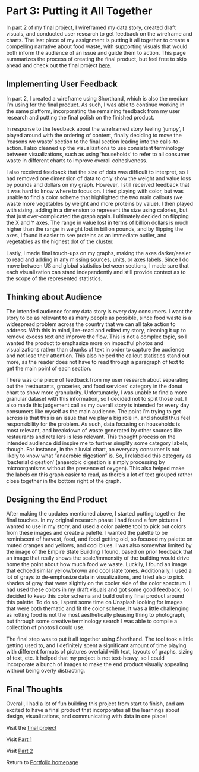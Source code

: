 # Part 3: Putting it All Together

In [part 2](final_project_part_2.md) of my final project, I wireframed my data story, created draft visuals, and conducted user research to get feedback on the wireframe and charts. The last piece of my assignment is putting it all together to create a compelling narrative about food waste, with supporting visuals that would both inform the audience of an issue and guide them to action. This page summarizes the process of creating the final product, but feel free to skip ahead and check out the final project [here](https://carnegiemellon.shorthandstories.com/waste-not-want-not/index.html). 

## Implementing User Feedback

In part 2, I created a wireframe using Shorthand, which is also the medium I’m using for the final product. As such, I was able to continue working in the same platform, incorporating the remaining feedback from my user research and putting the final polish on the finished product.

In response to the feedback about the wireframed story feeling ‘jumpy’, I played around with the ordering of content, finally deciding to move the ‘reasons we waste’ section to the final section leading into the calls-to-action. I also cleaned up the visualizations to use consistent terminology between visualizations, such as using ‘households’ to refer to all consumer waste in different charts to improve overall cohesiveness.  

I also received feedback that the size of dots was difficult to interpret, so I had removed one dimension of data to only show the weight and value loss by pounds and dollars on my graph. However, I still received feedback that it was hard to know where to focus on. I tried playing with color, but was unable to find a color scheme that highlighted the two main callouts (we waste more vegetables by weight and more proteins by value). I then played with sizing, adding in a dimension to represent the size using calories, but that just over-complicated the graph again. I ultimately decided on flipping the X and Y axes. The range in value lost in terms of billion dollars is much higher than the range in weight lost in billion pounds, and by flipping the axes, I found it easier to see proteins as an immediate outlier, and vegetables as the highest dot of the cluster. 

Lastly, I made final touch-ups on my graphs, making the axes darker/easier to read and adding in any missing sources, units, or axes labels. Since I do move between US and global statistics between sections, I made sure that each visualization can stand independently and still provide context as to the scope of the represented statistics. 

## Thinking about Audience

The intended audience for my data story is every day consumers. I want the story to be as relevant to as many people as possible, since food waste is a widespread problem across the country that we can all take action to address. With this in mind, I re-read and edited my story, cleaning it up to remove excess text and improve the flow. This is not a complex topic, so I wanted the product to emphasize more on impactful photos and visualizations rather than chunks of text in order to capture the audience and not lose their attention. This also helped the callout statistics stand out more, as the reader does not have to read through a paragraph of text to get the main point of each section. 

There was one piece of feedback from my user research about separating out the ‘restaurants, groceries, and food services’ category in the donut chart to show more granularity. Unfortunately, I was unable to find a more granular dataset with this information, so I decided not to split those out. I also made this judgement call as my overall story is intended for every day consumers like myself as the main audience. The point I’m trying to get across is that this is an issue that we play a big role in, and should thus feel responsibility for the problem. As such, data focusing on households is most relevant, and breakdown of waste generated by other sources like restaurants and retailers is less relevant. This thought process on the intended audience did inspire me to further simplify some category labels, though. For instance, in the alluvial chart, an everyday consumer is not likely to know what “anaerobic digestion” is. So, I relabeled this category as ‘bacterial digestion’ (anaerobic digestion is simply processing by microorganisms without the presence of oxygen). This also helped make the labels on this graph easier to read, as there’s a lot of text grouped rather close together in the bottom right of the graph.

## Designing the End Product

After making the updates mentioned above, I started putting together the final touches. In my original research phase I had found a few pictures I wanted to use in my story, and used a color palette tool to pick out colors from these images and create a palette. I wanted the palette to be reminiscent of harvest, food, and food getting old, so focused my palette on muted oranges and yellows, and cool blues. I was also somewhat limited by the image of the Empire State Building I found, based on prior feedback that an image that really shows the scale/immensity of the building would drive home the point about how much food we waste. Luckily, I found an image that echoed similar yellow/brown and cool slate tones. Additionally, I used a lot of grays to de-emphasize data in visualizations, and tried also to pick shades of gray that were slightly on the cooler side of the color spectrum. I had used these colors in my draft visuals and got some good feedback, so I decided to keep this color schema and build out my final product around this palette. To do so, I spent some time on Unsplash looking for images that were both thematic and fit the color scheme. It was a little challenging as rotting food is not the most aesthetically pleasing thing to photograph, but through some creative terminology search I was able to compile a collection of photos I could use. 

The final step was to put it all together using Shorthand. The tool took a little getting used to, and I definitely spent a significant amount of time playing with different formats of pictures overlaid with text, layouts of graphs, sizing of text, etc. It helped that my project is not text-heavy, so I could incorporate a bunch of images to make the end product visually appealing without being overly distracting. 

## Final Thoughts

Overall, I had a lot of fun building this project from start to finish, and am excited to have a final product that incorporates all the learnings about design, visualizations, and communicating with data in one place! 

Visit the [final project](https://carnegiemellon.shorthandstories.com/waste-not-want-not/index.html)

Visit [Part 1](/final_project_part_1.md)

Visit [Part 2](/final_project_part_2.md)

Return to [Portfolio homepage](/README.md)

